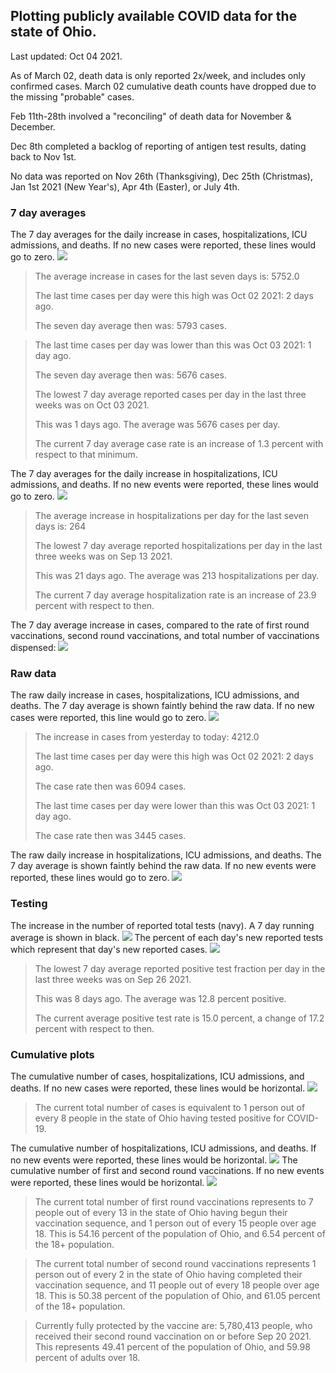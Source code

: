 ## Plotting publicly available COVID data for the state of Ohio. 

Last updated: Oct 04 2021. 

As of March 02, death data is only reported 2x/week, and includes only confirmed cases. March 02 cumulative death counts have dropped due to the missing "probable" cases.

Feb 11th-28th involved a "reconciling" of death data for November & December.

Dec 8th completed a backlog of reporting of antigen test results, dating back to Nov 1st.

No data was reported on Nov 26th (Thanksgiving), Dec 25th (Christmas), Jan 1st 2021 (New Year's), Apr 4th (Easter), or July 4th.
### 7 day averages
The 7 day averages for the daily increase in cases, hospitalizations, ICU admissions, and deaths. If no new cases were reported, these lines would go to zero.
![](7dayaverage_cases.png)

>The average increase in cases for the last seven days is: 5752.0
>
>The last time cases per day were this high was Oct 02 2021: 2 days ago.
>
>The seven day average then was: 5793 cases.

>
>The last time cases per day was lower than this was Oct 03 2021: 1 day ago.
>
>The seven day average then was: 5676 cases.
>
>The lowest 7 day average reported cases per day in the last three weeks was on Oct 03 2021.
>
>This was 1 days ago. The average was 5676 cases per day.
>
>The current 7 day average case rate is an increase of 1.3 percent with respect to that minimum.

The 7 day averages for the daily increase in hospitalizations, ICU admissions, and deaths. If no new events were reported, these lines would go to zero.
![](7dayaverage_hospital.png)

>The average increase in hospitalizations per day for the last seven days is: 264
>
>The lowest 7 day average reported hospitalizations per day in the last three weeks was on Sep 13 2021.
>
>This was 21 days ago. The average was 213 hospitalizations per day.
>
>The current 7 day average hospitalization rate is an increase of 23.9 percent with respect to then.

The 7 day average increase in cases, compared to the rate of first round vaccinations, second round vaccinations, and total number of vaccinations dispensed:
![](DailyVaccinationsCases.png)

### Raw data
The raw daily increase in cases, hospitalizations, ICU admissions, and deaths. The 7 day average is shown faintly behind the raw data. If no new cases were reported, this line would go to zero.
![](DailyCases.png)

>The increase in cases from yesterday to today: 4212.0 
>
>The last time cases per day were this high was Oct 02 2021: 2 days ago. 
>
>The case rate then was 6094 cases.
>
>The last time cases per day were lower than this was Oct 03 2021: 1 day ago. 
>
>The case rate then was 3445 cases.

The raw daily increase in hospitalizations, ICU admissions, and deaths. The 7 day average is shown faintly behind the raw data. If no new events were reported, these lines would go to zero.
![](DailyHospitalizations.png)

### Testing

The increase in the number of reported total tests (navy). A 7 day running average is shown in black.
![](DailyTests.png)
The percent of each day's new reported tests which represent that day's new reported cases.
![](percentpositive_tests.png)

>The lowest 7 day average reported positive test fraction per day in the last three weeks was on Sep 26 2021.
>
>This was 8 days ago. The average was 12.8 percent positive. 
>
>The current average positive test rate is 15.0 percent, a change of 17.2 percent with respect to then. 

### Cumulative plots
The cumulative number of cases, hospitalizations, ICU admissions, and deaths. If no new cases were reported, these lines would be horizontal.
![](Cases.png)

>The current total number of cases is equivalent to 1 person out of every 8 people in the state of Ohio having tested positive for COVID-19.

The cumulative number of hospitalizations, ICU admissions, and deaths. If no new events were reported, these lines would be horizontal.
![](Hospitalizations.png)
The cumulative number of first and second round vaccinations. If no new events were reported, these lines would be horizontal.
![](Vaccinations.png)

>The current total number of first round vaccinations represents to 7 people out of every 13 in the state of Ohio having begun their vaccination sequence, and 1 person out of every 15 people over age 18.
>This is 54.16 percent of the population of Ohio, and 6.54 percent of the 18+ population.

>The current total number of second round vaccinations represents 1 person out of every 2 in the state of Ohio having completed their vaccination sequence, and 11 people out of every 18 people over age 18. 
>This is 50.38 percent of the population of Ohio, and 61.05 percent of the 18+ population.

>Currently fully protected by the vaccine are: 5,780,413 people, who received their second round vaccination on or before Sep 20 2021.
>This represents 49.41 percent of the population of Ohio, and 59.98 percent of adults over 18.

